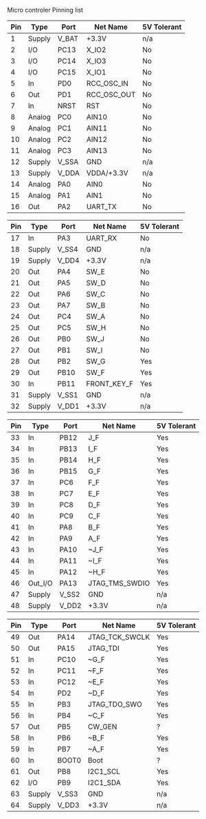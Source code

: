 Micro controler Pinning list

| Pin | Type    | Port  | Net Name       | 5V Tolerant |
|-----|---------|-------|----------------|-------------|
| 1   | Supply  | V_BAT | +3.3V          | n/a         |
| 2   | I/O     | PC13  | X_IO2          | No          |
| 3   | I/O     | PC14  | X_IO3          | No          |
| 4   | I/O     | PC15  | X_IO1          | No          |
| 5   | In      | PD0   | RCC_OSC_IN     | No          |
| 6   | Out     | PD1   | RCC_OSC_OUT    | No          |
| 7   | In      | NRST  | RST            | No          |
| 8   | Analog  | PC0   | AIN10          | No          |
| 9   | Analog  | PC1   | AIN11          | No          |
| 10  | Analog  | PC2   | AIN12          | No          |
| 11  | Analog  | PC3   | AIN13          | No          |
| 12  | Supply  | V_SSA | GND            | n/a         |
| 13  | Supply  | V_DDA | VDDA/+3.3V     | n/a         |
| 14  | Analog  | PA0   | AIN0           | No          |
| 15  | Analog  | PA1   | AIN1           | No          |
| 16  | Out     | PA2   | UART_TX        | No          |

| Pin | Type    | Port  | Net Name       | 5V Tolerant |
|-----|---------|-------|----------------|-------------|
| 17  | In      | PA3   | UART_RX        | No          |
| 18  | Supply  | V_SS4 | GND            | n/a         |
| 19  | Supply  | V_DD4 | +3.3V          | n/a         |
| 20  | Out     | PA4   | SW_E           | No          |
| 21  | Out     | PA5   | SW_D           | No          |
| 22  | Out     | PA6   | SW_C           | No          |
| 23  | Out     | PA7   | SW_B           | No          |
| 24  | Out     | PC4   | SW_A           | No          |
| 25  | Out     | PC5   | SW_H           | No          |
| 26  | Out     | PB0   | SW_J           | No          |
| 27  | Out     | PB1   | SW_I           | No          |
| 28  | Out     | PB2   | SW_G           | Yes         |
| 29  | Out     | PB10  | SW_F           | Yes         |
| 30  | In      | PB11  | FRONT_KEY_F    | Yes         |
| 31  | Supply  | V_SS1 | GND            | n/a         |
| 32  | Supply  | V_DD1 | +3.3V          | n/a         |

| Pin | Type    | Port  | Net Name       | 5V Tolerant |
|-----|---------|-------|----------------|-------------|
| 33  | In      | PB12  | J_F            | Yes         |
| 34  | In      | PB13  | I_F            | Yes         |
| 35  | In      | PB14  | H_F            | Yes         |
| 36  | In      | PB15  | G_F            | Yes         |
| 37  | In      | PC6   | F_F            | Yes         |
| 38  | In      | PC7   | E_F            | Yes         |
| 39  | In      | PC8   | D_F            | Yes         |
| 40  | In      | PC9   | C_F            | Yes         |
| 41  | In      | PA8   | B_F            | Yes         |
| 42  | In      | PA9   | A_F            | Yes         |
| 43  | In      | PA10  | ~J_F           | Yes         |
| 44  | In      | PA11  | ~I_F           | Yes         |
| 45  | In      | PA12  | ~H_F           | Yes         |
| 46  | Out_I/O | PA13  | JTAG_TMS_SWDIO | Yes         |
| 47  | Supply  | V_SS2 | GND            | n/a         |
| 48  | Supply  | V_DD2 | +3.3V          | n/a         |

| Pin | Type    | Port  | Net Name       | 5V Tolerant |
|-----|---------|-------|----------------|-------------|
| 49  | Out     | PA14  | JTAG_TCK_SWCLK | Yes         |
| 50  | Out     | PA15  | JTAG_TDI       | Yes         |
| 51  | In      | PC10  | ~G_F           | Yes         |
| 52  | In      | PC11  | ~F_F           | Yes         |
| 53  | In      | PC12  | ~E_F           | Yes         |
| 54  | In      | PD2   | ~D_F           | Yes         |
| 55  | In      | PB3   | JTAG_TDO_SWO   | Yes         |
| 56  | In      | PB4   | ~C_F           | Yes         |
| 57  | Out     | PB5   | CW_GEN         | ?           |
| 58  | In      | PB6   | ~B_F           | Yes         |
| 59  | In      | PB7   | ~A_F           | Yes         |
| 60  | In      | BOOT0 | Boot           | ?           |
| 61  | Out     | PB8   | I2C1_SCL       | Yes         |
| 62  | I/O     | PB9   | I2C1_SDA       | Yes         |
| 63  | Supply  | V_SS3 | GND            | n/a         |
| 64  | Supply  | V_DD3 | +3.3V          | n/a         |
